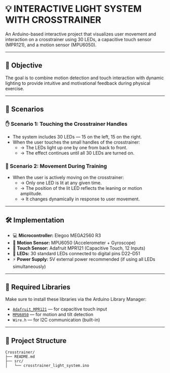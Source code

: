 # 💡 INTERACTIVE LIGHT SYSTEM WITH CROSSTRAINER

An Arduino-based interactive project that visualizes user movement and interaction on a crosstrainer using 30 LEDs, a capacitive touch sensor (MPR121), and a motion sensor (MPU6050).

---

## 🎯 Objective

The goal is to combine motion detection and touch interaction with dynamic lighting to provide intuitive and motivational feedback during physical exercise.

---

## 🤯 Scenarios

### ✋ Scenario 1: Touching the Crosstrainer Handles

- The system includes 30 LEDs — 15 on the left, 15 on the right.
- When the user touches the small handles of the crosstrainer:
  - → The LEDs light up one by one from back to front.
  - → The effect continues until all 30 LEDs are turned on.

### 🏃 Scenario 2: Movement During Training

- When the user is actively moving on the crosstrainer:
  - → Only one LED is lit at any given time.
  - → The position of the lit LED reflects the leaning or motion amplitude.
  - → It changes dynamically in response to user movement.

---

## 🛠 Implementation

- 💻 **Microcontroller:** Elegoo MEGA2560 R3  
- 🧭 **Motion Sensor:** MPU6050 (Accelerometer + Gyroscope)  
- 🙋 **Touch Sensor:** Adafruit MPR121 (Capacitive Touch, 12 Inputs)  
- 🔦 **LEDs:** 30 standard LEDs connected to digital pins D22–D51  
- ⚡ **Power Supply:** 5V external power recommended (if using all LEDs simultaneously)

---

## 📄 Required Libraries

Make sure to install these libraries via the Arduino Library Manager:

- [`Adafruit_MPR121`](https://github.com/adafruit/Adafruit_MPR121) — for capacitive touch input  
- [`MPU6050`](https://github.com/jrowberg/i2cdevlib) — for motion and tilt detection  
- `Wire.h` — for I2C communication (built-in)

---

## 📁 Project Structure

```text
Crosstrainer/
├── README.md
├── src/
│   └── crosstrainer_light_system.ino



